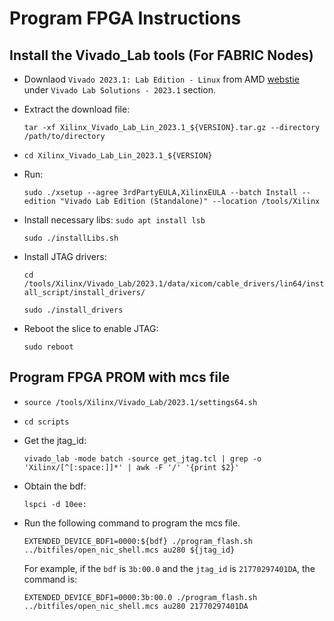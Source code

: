 # Program FPGA Instructions

##  Install the Vivado_Lab tools (For FABRIC Nodes)
* Downlaod `Vivado 2023.1: Lab Edition - Linux` from AMD [webstie](https://www.xilinx.com/support/download.html) under `Vivado Lab Solutions - 2023.1` section. 
* Extract the download file:
  
    `tar -xf Xilinx_Vivado_Lab_Lin_2023.1_${VERSION}.tar.gz --directory /path/to/directory` 
* `cd Xilinx_Vivado_Lab_Lin_2023.1_${VERSION}`
* Run: 
  
  `sudo ./xsetup --agree 3rdPartyEULA,XilinxEULA --batch Install --edition "Vivado Lab Edition (Standalone)" --location /tools/Xilinx`

* Install necessary libs:
  `sudo apt install lsb` 

  `sudo ./installLibs.sh`

* Install JTAG drivers:
  
  `cd /tools/Xilinx/Vivado_Lab/2023.1/data/xicom/cable_drivers/lin64/install_script/install_drivers/`

  `sudo ./install_drivers`

* Reboot the slice to enable JTAG:
  
  `sudo reboot`


## Program FPGA PROM with mcs file

* `source /tools/Xilinx/Vivado_Lab/2023.1/settings64.sh`

* `cd scripts`

* Get the jtag\_id:

    `vivado_lab -mode batch -source get_jtag.tcl | grep -o 'Xilinx/[^[:space:]]*' | awk -F '/' '{print $2}'`

* Obtain the bdf:

  `lspci -d 10ee:`

* Run the following command to program the mcs file.

    `EXTENDED_DEVICE_BDF1=0000:${bdf} ./program_flash.sh ../bitfiles/open_nic_shell.mcs au280 ${jtag_id}`

    For example, if the `bdf` is `3b:00.0` and the `jtag_id` is `21770297401DA`, the command is: 

    `EXTENDED_DEVICE_BDF1=0000:3b:00.0 ./program_flash.sh ../bitfiles/open_nic_shell.mcs au280 21770297401DA`




